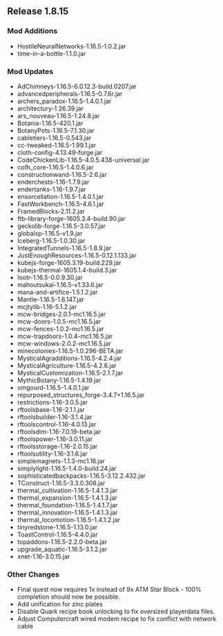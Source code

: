 ## Release 1.8.15

### Mod Additions
- HostileNeuralNetworks-1.16.5-1.0.2.jar
- time-in-a-bottle-1.1.0.jar
### Mod Updates
- AdChimneys-1.16.5-6.0.12.3-build.0207.jar
- advancedperipherals-1.16.5-0.7.6r.jar
- archers_paradox-1.16.5-1.4.0.1.jar
- architectury-1.26.39.jar
- ars_nouveau-1.16.5-1.24.8.jar
- Botania-1.16.5-420.1.jar
- BotanyPots-1.16.5-7.1.30.jar
- cabletiers-1.16.5-0.543.jar
- cc-tweaked-1.16.5-1.99.1.jar
- cloth-config-4.13.49-forge.jar
- CodeChickenLib-1.16.5-4.0.5.438-universal.jar
- cofh_core-1.16.5-1.4.0.6.jar
- constructionwand-1.16.5-2.6.jar
- enderchests-1.16-1.7.9.jar
- endertanks-1.16-1.9.7.jar
- ensorcellation-1.16.5-1.4.0.1.jar
- FastWorkbench-1.16.5-4.6.1.jar
- FramedBlocks-2.11.2.jar
- ftb-library-forge-1605.3.4-build.90.jar
- geckolib-forge-1.16.5-3.0.57.jar
- globalxp-1.16.5-v1.9.jar
- Iceberg-1.16.5-1.0.30.jar
- IntegratedTunnels-1.16.5-1.8.9.jar
- JustEnoughResources-1.16.5-0.12.1.133.jar
- kubejs-forge-1605.3.19-build.229.jar
- kubejs-thermal-1605.1.4-build.3.jar
- lootr-1.16.5-0.0.9.30.jar
- mahoutsukai-1.16.5-v1.33.6.jar
- mana-and-artifice-1.5.1.2.jar
- Mantle-1.16.5-1.6.147.jar
- mcjtylib-1.16-5.1.2.jar
- mcw-bridges-2.0.1-mc1.16.5.jar
- mcw-doors-1.0.5-mc1.16.5.jar
- mcw-fences-1.0.2-mc1.16.5.jar
- mcw-trapdoors-1.0.4-mc1.16.5.jar
- mcw-windows-2.0.2-mc1.16.5.jar
- minecolonies-1.16.5-1.0.296-BETA.jar
- MysticalAgradditions-1.16.5-4.2.4.jar
- MysticalAgriculture-1.16.5-4.2.6.jar
- MysticalCustomization-1.16.5-2.1.7.jar
- MythicBotany-1.16.5-1.4.19.jar
- omgourd-1.16.5-1.4.0.1.jar
- repurposed_structures_forge-3.4.7+1.16.5.jar
- restrictions-1.16-3.0.5.jar
- rftoolsbase-1.16-2.1.1.jar
- rftoolsbuilder-1.16-3.1.4.jar
- rftoolscontrol-1.16-4.0.13.jar
- rftoolsdim-1.16-7.0.19-beta.jar
- rftoolspower-1.16-3.0.11.jar
- rftoolsstorage-1.16-2.0.15.jar
- rftoolsutility-1.16-3.1.6.jar
- simplemagnets-1.1.3-mc1.16.jar
- simplylight-1.16.5-1.4.0-build.24.jar
- sophisticatedbackpacks-1.16.5-3.12.2.432.jar
- TConstruct-1.16.5-3.3.0.308.jar
- thermal_cultivation-1.16.5-1.4.1.3.jar
- thermal_expansion-1.16.5-1.4.1.3.jar
- thermal_foundation-1.16.5-1.4.1.7.jar
- thermal_innovation-1.16.5-1.4.1.3.jar
- thermal_locomotion-1.16.5-1.4.1.2.jar
- tinyredstone-1.16.5-1.13.0.jar
- ToastControl-1.16.5-4.4.0.jar
- topaddons-1.16.5-2.2.0-beta.jar
- upgrade_aquatic-1.16.5-3.1.2.jar
- xnet-1.16-3.0.15.jar
### Other Changes
- Final quest now requires 1x instead of 9x ATM Star Block - 100% completion should now be possible.
- Add unification for zinc plates
- Disable Quark recipe book unlocking to fix oversized playerdata files.
- Adjust Computercraft wired modem recipe to fix conflict with network cable
